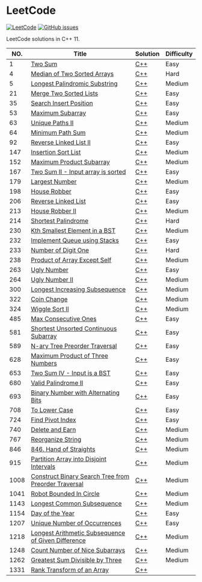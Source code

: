 LeetCode
========

[![LeetCode](https://img.shields.io/badge/LeetCode-MuuJian-brightgreen.svg)](https://github.com/MuuJian/LeetCode) 
[![GitHub issues](https://img.shields.io/github/issues/MuuJian/LeetCode.svg?colorB=blue)](https://github.com/MuuJian/LeetCode/issues)


LeetCode solutions in C++ 11.

|NO.|Title|Solution|Difficulty|
|---|-----|--------|----------|
|1|[Two Sum](https://leetcode.com/problems/two-sum/)|[C++](1.%20Two%20Sum/solution.h)|Easy|
|4|[Median of Two Sorted Arrays](https://leetcode.com/problems/median-of-two-sorted-arrays/)|[C++](4.%20Median%20of%20Two%20Sorted%20Arrays/solution.h)|Hard|
|5|[Longest Palindromic Substring](https://leetcode.com/problems/longest-palindromic-substring/)|[C++](5.%20Longest%20Palindromic%20Substring/solution.h)|Medium|
|21|[Merge Two Sorted Lists](https://leetcode.com/problems/merge-two-sorted-lists/)|[C++](21.%20Merge%20Two%20Sorted%20Lists/solution.h)|Easy|
|35|[Search Insert Position](https://leetcode.com/problems/search-insert-position/)|[C++](35.%20Search%20Insert%20Position/solution.h)|Easy|
|53|[Maximum Subarray](https://leetcode.com/problems/maximum-subarray/)|[C++](53.%20Maximum%20Subarray/solution.h)|Easy|
|63|[Unique Paths II](https://leetcode.com/problems/unique-paths-ii/)|[C++](63.%20Unique%20Paths%20II/solution.h)|Medium|
|64|[Minimum Path Sum](https://leetcode.com/problems/minimum-path-sum/)|[C++](64.%20Minimum%20Path%20Sum/solution.h)|Medium|
|92|[Reverse Linked List II](https://leetcode.com/problems/reverse-linked-list-ii/)|[C++](92.%20Reverse%20Linked%20List%20II/solution.h)|Easy|
|147|[Insertion Sort List](https://leetcode.com/problems/insertion-sort-list/)|[C++](147.%20Insertion%20Sort%20List/solution.h)|Medium|
|152|[Maximum Product Subarray](https://leetcode.com/problems/maximum-product-subarray/)|[C++](152.%20Maximum%20Product%20Subarray/solution.h)|Medium|
|167|[Two Sum II - Input array is sorted](https://leetcode.com/problems/two-sum-ii-input-array-is-sorted/)|[C++](167.%20Two%20Sum%20II%20-%20Input%20array%20is%20sorted/solution.h)|Easy|
|179|[Largest Number](https://leetcode.com/problems/largest-number/)|[C++](179.%20Largest%20Number/solution.h)|Medium|
|198|[House Robber](https://leetcode.com/problems/house-robber/)|[C++](198.%20House%20Robber/solution.h)|Easy|
|206|[Reverse Linked List](https://leetcode.com/problems/reverse-linked-list/)|[C++](206.%20Reverse%20Linked%20List/solution.h)|Easy|
|213|[House Robber II](https://leetcode.com/problems/house-robber-ii/)|[C++](213.%20House%20Robber%20II/solution.h)|Medium|
|214|[Shortest Palindrome](https://leetcode.com/problems/shortest-palindrome/)|[C++](214.%20Shortest%20Palindrome/solution.h)|Hard|
|230|[Kth Smallest Element in a BST](https://leetcode.com/problems/kth-smallest-element-in-a-bst/)|[C++](230.%20Kth%20Smallest%20Element%20in%20a%20BST/solution.h)|Medium|
|232|[Implement Queue using Stacks](https://leetcode.com/problems/implement-queue-using-stacks/)|[C++](232.%20Implement%20Queue%20using%20Stacks/solution.h)|Easy|
|233|[Number of Digit One](https://leetcode.com/problems/number-of-digit-one/)|[C++](233.%20Number%20of%20Digit%20One/solution.h)|Hard|
|238|[Product of Array Except Self](https://leetcode.com/problems/product-of-array-except-self/)|[C++](238.%20Product%20of%20Array%20Except%20Self/solution.h)|Medium|
|263|[Ugly Number](https://leetcode.com/problems/ugly-number/)|[C++](263.%20Ugly%20Number/solution.h)|Easy|
|264|[Ugly Number II](https://leetcode.com/problems/ugly-number-ii/)|[C++](264.%20Ugly%20Number%20II/solution.h)|Medium|
|300|[Longest Increasing Subsequence](https://leetcode.com/problems/longest-increasing-subsequence/)|[C++](300.%20Longest%20Increasing%20Subsequence/solution.h)|Medium|
|322|[Coin Change](https://leetcode.com/problems/coin-change/)|[C++](322.%20Coin%20Change/solution.h)|Medium|
|324|[Wiggle Sort II](https://leetcode.com/problems/wiggle-sort-ii/)|[C++](324.%20Wiggle%20Sort%20II/solution.h)|Medium|
|485|[Max Consecutive Ones](https://leetcode.com/problems/max-consecutive-ones/)|[C++](485.%20Max%20Consecutive%20Ones/solution.h)|Easy|
|581|[Shortest Unsorted Continuous Subarray](https://leetcode.com/problems/shortest-unsorted-continuous-subarray/)|[C++](581.%20Shortest%20Unsorted%20Continuous%20Subarray/solution.h)|Easy|
|589|[N-ary Tree Preorder Traversal](https://leetcode.com/problems/n-ary-tree-preorder-traversal/)|[C++](589.%20N-ary%20Tree%20Preorder%20Traversal/solution.h)|Easy|
|628|[Maximum Product of Three Numbers](https://leetcode.com/problems/maximum-product-of-three-numbers/)|[C++](628.%20Maximum%20Product%20of%20Three%20Numbers/solution.h)|Easy|
|653|[Two Sum IV - Input is a BST](https://leetcode.com/problems/two-sum-iv-input-is-a-bst/)|[C++](653.%20Two%20Sum%20IV%20-%20Input%20is%20a%20BST/solution.h)|Easy|
|680|[Valid Palindrome II](https://leetcode.com/problems/valid-palindrome-ii/)|[C++](680.%20Valid%20Palindrome%20II/solution.h)|Easy|
|693|[Binary Number with Alternating Bits](https://leetcode.com/problems/binary-number-with-alternating-bits/)|[C++](693.%20Binary%20Number%20with%20Alternating%20Bits/solution.h)|Easy|
|708|[To Lower Case](https://leetcode.com/problems/to-lower-case/)|[C++](709.%20To%20Lower%20Case/solution.h)|Easy|
|724|[Find Pivot Index](https://leetcode.com/problems/find-pivot-index/)|[C++](724.%20Find%20Pivot%20Index/solution.h)|Easy|
|740|[Delete and Earn](https://leetcode.com/problems/delete-and-earn/)|[C++](740.%20Delete%20and%20Earn/solution.h)|Medium|
|767|[Reorganize String](https://leetcode.com/problems/reorganize-string/)|[C++](767.%20Reorganize%20String/solution.h)|Medium|
|846|[846. Hand of Straights](https://leetcode.com/problems/hand-of-straights/)|[C++](846.%20Hand%20of%20Straights/solution.h)|Medium|
|915|[Partition Array into Disjoint Intervals](https://leetcode.com/problems/partition-array-into-disjoint-intervals/)|[C++](915.%20Partition%20Array%20into%20Disjoint%20Intervals/solution.h)|Medium|
|1008|[Construct Binary Search Tree from Preorder Traversal](https://leetcode.com/problems/construct-binary-search-tree-from-preorder-traversal/)|[C++](1008.%20Construct%20Binary%20Search%20Tree%20from%20Preorder%20Traversal/solution.h)|Medium|
|1041|[Robot Bounded In Circle](https://leetcode.com/problems/robot-bounded-in-circle/)|[C++](1041.%20Robot%20Bounded%20In%20Circle/solution.h)|Medium|
|1143|[Longest Common Subsequence](https://leetcode.com/problems/longest-common-subsequence/submissions/)|[C++](1143.%20Longest%20Common%20Subsequence/solution.h)|Medium|
|1154|[Day of the Year](https://leetcode.com/problems/day-of-the-year/)|[C++](1154.%20Day%20of%20the%20Year/solution.h)|Easy|
|1207|[Unique Number of Occurrences](https://leetcode.com/problems/unique-number-of-occurrences/)|[C++](1207.%20Unique%20Number%20of%20Occurrences/solution.h)|Easy|
|1218|[Longest Arithmetic Subsequence of Given Difference](https://leetcode.com/problems/longest-arithmetic-subsequence-of-given-difference/)|[C++](1218.%20Longest%20Arithmetic%20Subsequence%20of%20Given%20Difference/solution.h)|Medium|
|1248|[Count Number of Nice Subarrays](https://leetcode.com/problems/count-number-of-nice-subarrays/)|[C++](1248.%20Count%20Number%20of%20Nice%20Subarrays/solution.h)|Medium|
|1262|[Greatest Sum Divisible by Three](https://leetcode.com/problems/greatest-sum-divisible-by-three/)|[C++](1262.%20Greatest%20Sum%20Divisible%20by%20Three/solution.h)|Medium|
|1331|[Rank Transform of an Array](https://leetcode.com/problems/rank-transform-of-an-array/)|[C++](1331.%20Rank%20Transform%20of%20an%20Array/solution.h)||